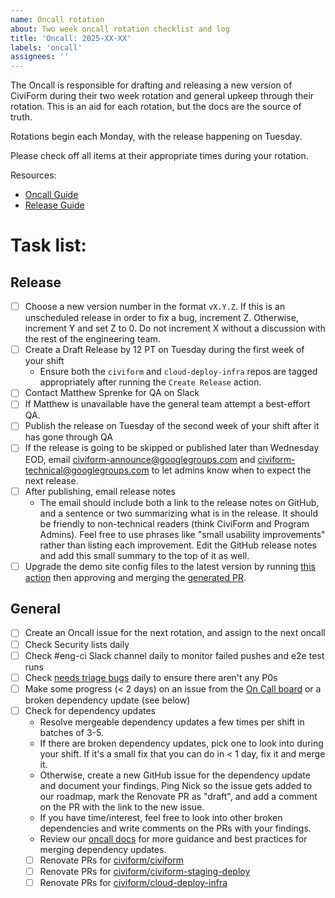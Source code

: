 ```yaml
---
name: Oncall rotation
about: Two week oncall rotation checklist and log
title: 'Oncall: 2025-XX-XX'
labels: 'oncall'
assignees: ''
---
```


The Oncall is responsible for drafting and releasing a new version of CiviForm during their two week rotation and general upkeep through their rotation. This is an aid for each rotation, but the docs are the source of truth.

Rotations begin each Monday, with the release happening on Tuesday.

Please check off all items at their appropriate times during your rotation.

Resources:

- [Oncall Guide](https://github.com/civiform/civiform/wiki/On-Call-Guide#on-call-responsibilities)
- [Release Guide](https://github.com/civiform/civiform/wiki/Releasing)

# Task list:

## Release

- [ ] Choose a new version number in the format `vX.Y.Z`. If this is an unscheduled release in order to fix a bug, increment Z. Otherwise, increment Y and set Z to 0. Do not increment X without a discussion with the rest of the engineering team.
- [ ] Create a Draft Release by 12 PT on Tuesday during the first week of your shift
  - Ensure both the `civiform` and `cloud-deploy-infra` repos are tagged appropriately after running the `Create Release` action.
- [ ] Contact Matthew Sprenke for QA on Slack
- [ ] If Matthew is unavailable have the general team attempt a best-effort QA.
- [ ] Publish the release on Tuesday of the second week of your shift after it has gone through QA
- [ ] If the release is going to be skipped or published later than Wednesday EOD, email civiform-announce@googlegroups.com and civiform-technical@googlegroups.com to let admins know when to expect the next release.
- [ ] After publishing, email release notes
  - The email should include both a link to the release notes on GitHub, and a sentence or two summarizing what is in the release. It should be friendly to non-technical readers (think CiviForm and Program Admins). Feel free to use phrases like "small usability improvements" rather than listing each improvement. Edit the GitHub release notes and add this small summary to the top of it as well.
- [ ] Upgrade the demo site config files to the latest version by running [this action](https://github.com/civiform/civiform-staging-deploy/actions/workflows/update_demo_versions.yaml) then approving and merging the [generated PR](https://github.com/civiform/civiform-staging-deploy/pulls).

## General

- [ ] Create an Oncall issue for the next rotation, and assign to the next oncall
- [ ] Check Security lists daily
- [ ] Check #eng-ci Slack channel daily to monitor failed pushes and e2e test runs
- [ ] Check [needs triage bugs](https://github.com/civiform/civiform/issues?q=is%3Aopen+is%3Aissue+label%3Aneeds-triage) daily to ensure there aren't any P0s
- [ ] Make some progress (< 2 days) on an issue from the [On Call board](https://github.com/orgs/civiform/projects/1/views/95) or a broken dependency update (see below)
- [ ] Check for dependency updates
  - Resolve mergeable dependency updates a few times per shift in batches of 3-5.
  - If there are broken dependency updates, pick one to look into during your shift. If it's a small fix that you can do in < 1 day, fix it and merge it.
  - Otherwise, create a new GitHub issue for the dependency update and document your findings. Ping Nick so the issue gets added to our roadmap, mark the Renovate PR as "draft", and add a comment on the PR with the link to the new issue.
  - If you have time/interest, feel free to look into other broken dependencies and write comments on the PRs with your findings.
  - Review our [oncall docs](https://github.com/civiform/civiform/wiki/On-Call-Guide#dependency-updates) for more guidance and best practices for merging dependency updates.
  - [ ] Renovate PRs for [civiform/civiform](https://github.com/civiform/civiform/pulls/app%2Frenovate)
  - [ ] Renovate PRs for [civiform/civiform-staging-deploy](https://github.com/civiform/civiform-staging-deploy/pulls/app%2Frenovate)
  - [ ] Renovate PRs for [civiform/cloud-deploy-infra](https://github.com/civiform/cloud-deploy-infra/pulls/app%2Frenovate)

